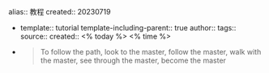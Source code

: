 alias:: 教程
created:: 20230719

  - template:: tutorial
    template-including-parent:: true
    author:: 
    tags:: 
    source:: 
    created:: <% today %> <% time %>
- > To follow the path,
  look to the master,
  follow the master,
  walk with the master,
  see through the master,
  become the master